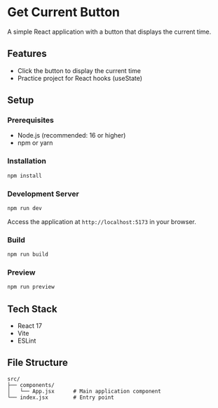 # Get Current Button

A simple React application with a button that displays the current time.

## Features

- Click the button to display the current time
- Practice project for React hooks (useState)

## Setup

### Prerequisites

- Node.js (recommended: 16 or higher)
- npm or yarn

### Installation

```bash
npm install
```

### Development Server

```bash
npm run dev
```

Access the application at `http://localhost:5173` in your browser.

### Build

```bash
npm run build
```

### Preview

```bash
npm run preview
```

## Tech Stack

- React 17
- Vite
- ESLint

## File Structure

```
src/
├── components/
│   └── App.jsx      # Main application component
└── index.jsx        # Entry point
```
